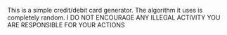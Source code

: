 This is a simple credit/debit card generator. The algorithm it uses is completely random.
I DO NOT ENCOURAGE ANY ILLEGAL ACTIVITY
YOU ARE RESPONSIBLE FOR YOUR ACTIONS
